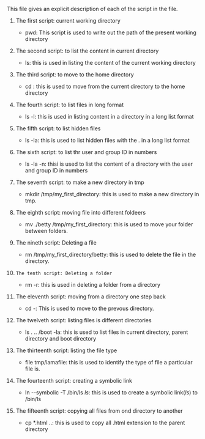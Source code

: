 This file gives an explicit description of each of the script in the file.

1. 	The first script: current working directory
 	- pwd: This script is used to write out the path of the present working directory

2.	The second script: to list the content in current directory
	- ls: this is used in listing the content of the current working directory

3.	The third script: to move to the home directory
	- cd \: this is used to move from the current directory to the home directory

4.	The fourth script: to list files in long format
	- ls -l: this is used in listing content in a directory in a long list format

5.	The fifth script: to list hidden files
	- ls -la: this is used to list hidden files with the . in a long list format

6.	The sixth script: to list thr user and group ID in numbers
	- ls -la -n: thisi is used to list the content of a directory with the user and group ID in numbers

7.	The seventh script: to make a new directory in tmp
	- mkdir /tmp/my_first_directory: this is used to make a new directory in tmp.

8.	The eighth script: moving file into different foldeers
	- mv ./betty /tmp/my_first_directory: this is used to move your folder between folders.

9.	The nineth script: Deleting a file
	- rm /tmp/my_first_directory/betty: this is used to delete the file in the directory.

10. 	The tenth script: Deleting a folder
	- rm -r: this is used in deleting a folder from a directory

11.	The eleventh script: moving from a directory one step back
	- cd -: This is used to move to the prevous directory.

12.	The twelveth script: listing files is different directories
	- ls . .. /boot -la: this is used to list files in current directory, parent directory and boot directory

13.	The thirteenth script: listing the file type
	- file tmp/iamafile: this is used to identify the type of file a particular file is.

14.	The fourteenth script: creating a symbolic link
	- ln --symbolic -T /bin/ls _ls_: this is used to create a symbolic link(_ls_) to /bin/ls

15.	The fifteenth script: copying all files from ond directory to another
	- cp *.html ..: this is used to copy all .html extension to the parent directory
